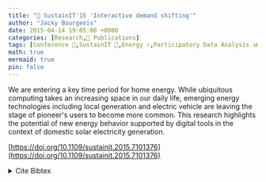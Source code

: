```yaml
---
title: "📜 SustainIT'15 'Interactive demand shifting'"
author: "Jacky Bourgeois"
date: 2015-04-14 19:05:00 +0000
categories: [Research,📜 Publications]
tags: [Conference 📗,SustainIT 🎯,Energy ⚡,Participatory Data Analysis 📊, Electric Vehicle ⚡]
math: true
mermaid: true
pin: false
---
```



We are entering a key time period for home energy. While ubiquitous computing takes an increasing space in our daily life, emerging energy technologies including local generation and electric vehicle are leaving the stage of pioneer's users to become more common. This research highlights the potential of new energy behavior supported by digital tools in the context of domestic solar electricity generation.

[https://doi.org/10.1109/sustainit.2015.7101376](https://doi.org/10.1109/sustainit.2015.7101376)

<details>
    <summary>Cite Bibtex</summary>
    <pre>
@inproceedings{bourgeois2015interactive,
  title={Interactive demand shifting: in the context of emerging energy technologies},
  author={Bourgeois, Jacky},
  booktitle={2015 Sustainable Internet and ICT for Sustainability (SustainIT)},
  pages={1--3},
  year={2015},
  organization={IEEE}
}
    </pre>
</details>